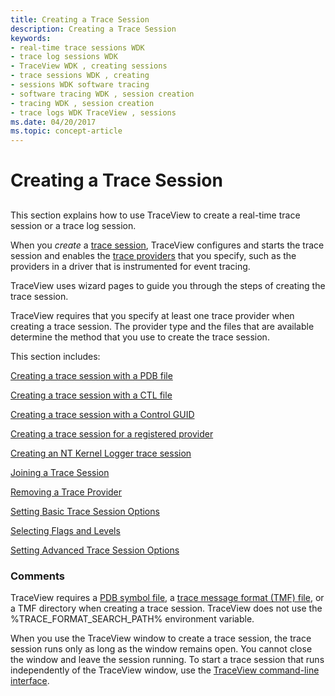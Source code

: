 ```yaml
---
title: Creating a Trace Session
description: Creating a Trace Session
keywords:
- real-time trace sessions WDK
- trace log sessions WDK
- TraceView WDK , creating sessions
- trace sessions WDK , creating
- sessions WDK software tracing
- software tracing WDK , session creation
- tracing WDK , session creation
- trace logs WDK TraceView , sessions
ms.date: 04/20/2017
ms.topic: concept-article
---
```


# Creating a Trace Session


## <span id="ddk_creating_a_real_time_trace_session_tools"></span><span id="DDK_CREATING_A_REAL_TIME_TRACE_SESSION_TOOLS"></span>


This section explains how to use TraceView to create a real-time trace session or a trace log session.

When you *create* a [trace session](trace-session.md), TraceView configures and starts the trace session and enables the [trace providers](trace-provider.md) that you specify, such as the providers in a driver that is instrumented for event tracing.

TraceView uses wizard pages to guide you through the steps of creating the trace session.

TraceView requires that you specify at least one trace provider when creating a trace session. The provider type and the files that are available determine the method that you use to create the trace session.

This section includes:

[Creating a trace session with a PDB file](creating-a-trace-session-with-a-pdb-file.md)

[Creating a trace session with a CTL file](creating-a-trace-session-with-a-ctl-file.md)

[Creating a trace session with a Control GUID](creating-a-trace-session-with-a-control-guid.md)

[Creating a trace session for a registered provider](creating-a-trace-session-for-a-registered-provider.md)

[Creating an NT Kernel Logger trace session](creating-an-nt-kernel-logger-trace-session.md)

[Joining a Trace Session](joining-a-trace-session.md)

[Removing a Trace Provider](removing-a-trace-provider.md)

[Setting Basic Trace Session Options](setting-basic-trace-session-options.md)

[Selecting Flags and Levels](selecting-flags-and-levels.md)

[Setting Advanced Trace Session Options](setting-advanced-trace-session-options.md)

### <span id="comments"></span><span id="COMMENTS"></span>Comments

TraceView requires a [PDB symbol file](pdb-symbol-files.md), a [trace message format (TMF) file](trace-message-format-file.md), or a TMF directory when creating a trace session. TraceView does not use the %TRACE\_FORMAT\_SEARCH\_PATH% environment variable.

When you use the TraceView window to create a trace session, the trace session runs only as long as the window remains open. You cannot close the window and leave the session running. To start a trace session that runs independently of the TraceView window, use the [TraceView command-line interface](traceview-command-line-interface.md).

